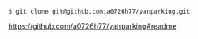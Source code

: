 
```
$ git clone git@github.com:a0726h77/yanparking.git
```

https://github.com/a0726h77/yanparking#readme